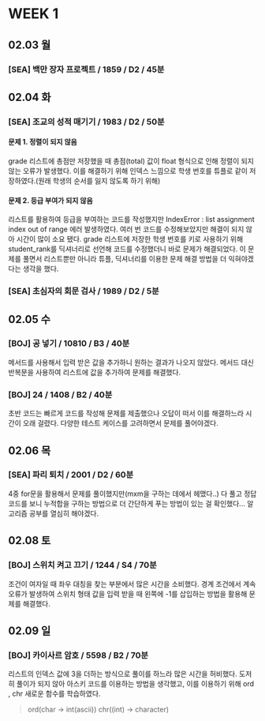 # WEEK 1
## 02.03 월
### [SEA] 백만 장자 프로젝트 / 1859 / D2 / 45분

## 02.04 화
### [SEA] 조교의 성적 매기기 / 1983 / D2 / 50분

#### 문제 1. 정렬이 되지 않음
grade 리스트에 총점만 저장했을 때 총점(total) 값이 float 형식으로 인해 정렬이 되지 않는 오류가 발생했다. 이를 해결하기 위해 인덱스 느낌으로 학생 번호를 튜플로 같이 저장하였다.(원래 학생의 순서를 잃지 않도록 하기 위해)

#### 문제 2. 등급 부여가 되지 않음
리스트를 활용하여 등급을 부여하는 코드를 작성했지만 IndexError : list assignment index out of range 에러 발생하였다. 여러 번 코드를 수정해보았지만 해결이 되지 않아 시간이 많이 소요 됐다. grade 리스트에 저장한 학생 번호를 키로 사용하기 위해 student_rank를 딕셔너리로 선언해 코드를 수정했더니 바로 문제가 해결되었다.
이 문제를 풀면서 리스트뿐만 아니라 튜플, 딕셔너리를 이용한 문제 해결 방법을 더 익혀야겠다는 생각을 했다.

### [SEA] 초심자의 회문 검사 / 1989 / D2 / 5분

## 02.05 수
### [BOJ] 공 넣기 / 10810 / B3 / 40분
메서드를 사용해서 입력 받은 값을 추가하니 원하는 결과가 나오지 않았다. 메서드 대신 반복문을 사용하여 리스트에 값을 추가하여 문제를 해결했다.
### [BOJ] 24 / 1408 / B2 / 40분
초반 코드는 빠르게 코드를 작성해 문제를 제출했으나 오답이 떠서 이를 해결하느라 시간이 오래 걸렸다. 다양한 테스트 케이스를 고려하면서 문제를 풀어야겠다.

## 02.06 목
### [SEA] 파리 퇴치 / 2001 / D2 / 60분
4중 for문을 활용해서 문제를 풀이했지만(mxm을 구하는 데에서 헤맸다..) 다 풀고 정답 코드를 보니 누적합을 구하는 방법으로 더 간단하게 푸는 방법이 있는 걸 확인했다... 알고리즘 공부를 열심히 해야겠다.

## 02.08 토
### [BOJ] 스위치 켜고 끄기 / 1244 / S4 / 70분
조건이 여자일 때 좌우 대칭을 찾는 부분에서 많은 시간을 소비했다. 
경계 조건에서 계속 오류가 발생하여 스위치 형태 값을 입력 받을 때 왼쪽에 -1를 삽입하는 방법을 활용해 문제를 해결했다. 

## 02.09 일
### [BOJ] 카이사르 암호 / 5598 / B2 / 70분
리스트의 인덱스 값에 3을 더하는 방식으로 풀이를 하느라 많은 시간을 허비했다. 도저히 풀이가 되지 않아 아스키 코드를 이용하는 방법을 생각했고, 이를 이용하기 위해 ord , chr 새로운 함수를 학습하였다. 
>ord(char -> int(ascii)) chr((int) -> character)
